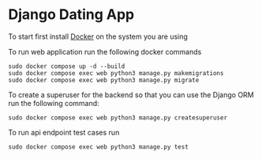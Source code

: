 
# Django Dating App

To start first install [Docker](https://docs.docker.com/engine/install/) on the system you are using

To run web application run the following docker commands
```
sudo docker compose up -d --build
sudo docker compose exec web python3 manage.py makemigrations
sudo docker compose exec web python3 manage.py migrate
```

To create a superuser for the backend so that you can use the Django ORM run the following command:
```
sudo docker compose exec web python3 manage.py createsuperuser
```

To run api endpoint test cases run
```
sudo docker compose exec web python3 manage.py test
```